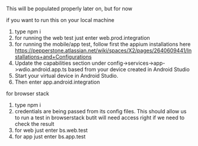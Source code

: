 This will be populated properly later on, but for now 

if you want to run this on your local machine
1. type npm i
2. for running the web test just enter web.prod.integration
3. for running the mobile/app test, follow first the appium installations here https://pepperstone.atlassian.net/wiki/spaces/X2/pages/2640609441/Installations+and+Configurations
4. Update the capabilities section under config->services->app->wdio.android.app.ts based from your device created in Android Studio
5. Start your virtual device in Android Studio.
6. Then enter app.android.integration

for browser stack
1. type npm i
2. credentials are being passed from its config files. This should allow us to run a test in browserstack butit will need access right if we need  to check the result
3. for web just enter bs.web.test
4. for app just enter bs.app.test
